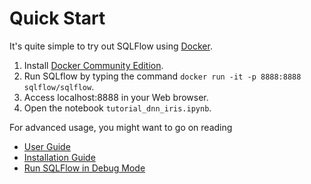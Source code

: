 # Quick Start

It's quite simple to try out SQLFlow using [Docker](https://docs.docker.com/).

1. Install [Docker Community Edition](https://docs.docker.com/install/).
1. Run SQLflow by typing the command `docker run -it -p 8888:8888 sqlflow/sqlflow`.
1. Access localhost:8888 in your Web browser.
1. Open the notebook `tutorial_dnn_iris.ipynb`.


For advanced usage, you might want to go on reading

- [User Guide](user_guide.md)
- [Installation Guide](docker_install.md)
- [Run SQLFlow in Debug Mode](debug_mode.md)

